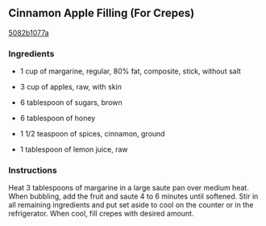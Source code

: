 ## Cinnamon Apple Filling (For Crepes)

[5082b1077a](http://www.food.com/recipe/cinnamon-apple-filling-for-crepes-208870)

### Ingredients

 - 1 cup of margarine, regular, 80% fat, composite, stick, without salt

 - 3 cup of apples, raw, with skin

 - 6 tablespoon of sugars, brown

 - 6 tablespoon of honey

 - 1 1/2 teaspoon of spices, cinnamon, ground

 - 1 tablespoon of lemon juice, raw

### Instructions

Heat 3 tablespoons of margarine in a large saute pan over medium heat. When bubbling, add the fruit and saute 4 to 6 minutes until softened. Stir in all remaining ingredients and put set aside to cool on the counter or in the refrigerator. When cool, fill crepes with desired amount.